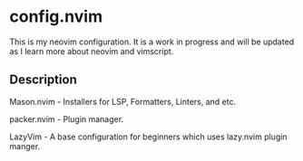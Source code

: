 # config.nvim

This is my neovim configuration. It is a work in progress and will be updated as I learn more about neovim and vimscript.

## Description
Mason.nvim - Installers for LSP, Formatters, Linters, and etc.

packer.nvim - Plugin manager.

LazyVim - A base configuration for beginners which uses lazy.nvim plugin manger.



